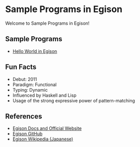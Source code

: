 # Sample Programs in Egison

Welcome to Sample Programs in Egison!

## Sample Programs

- [Hello World in Egison](https://github.com/TheRenegadeCoder/sample-programs/issues/682)

## Fun Facts

- Debut: 2011
- Paradigm: Functional
- Typing: Dynamic
- Influenced by Haskell and Lisp
- Usage of the strong expressive power of pattern-matching

## References

- [Egison Docs and Official Website](https://www.egison.org/)
- [Egison GitHub](https://github.com/egison/egison)
- [Egison Wikipedia (Japanese)](https://ja.wikipedia.org/wiki/Egison)
